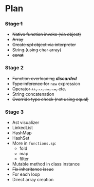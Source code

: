 # Plan

### ~~Stage 1~~

* ~~Native function invoke (via object)~~
* ~~Array~~
* ~~Create spl object via interpreter~~
* ~~String (using char array)~~
* ~~const~~

### Stage 2

* ~~Function overloading~~   _**discarded**_
* ~~Type inference for~~ `new` expression
* ~~Operator `++`, `--`, `+=`, `-=`, etc.~~
* String concatenation
* ~~Override type check (not using equal)~~

### Stage 3

* Ast visualizer
* LinkedList
* ~~HashMap~~
* HashSet
* More in `functions.sp`:
    * fold
    * map
    * filter
* Mutable method in class instance
* ~~Fix inheritance issue~~
* For each loop
* Direct array creation
